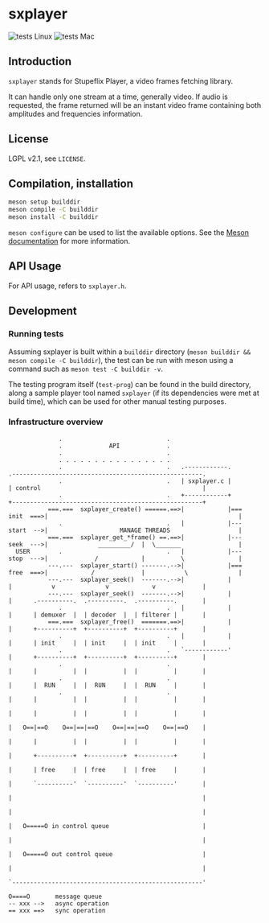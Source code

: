 # sxplayer

![tests Linux](https://github.com/stupeflix/sxplayer/workflows/tests%20Linux/badge.svg)
![tests Mac](https://github.com/stupeflix/sxplayer/workflows/tests%20Mac/badge.svg)

## Introduction

`sxplayer` stands for Stupeflix Player, a video frames fetching library.

It can handle only one stream at a time, generally video. If audio is
requested, the frame returned will be an instant video frame containing both
amplitudes and frequencies information.

## License

LGPL v2.1, see `LICENSE`.

## Compilation, installation

```sh
meson setup builddir
meson compile -C builddir
meson install -C builddir
```

`meson configure` can be used to list the available options. See the [Meson
documentation][meson-doc] for more information.

[meson-doc]: https://mesonbuild.com/Quick-guide.html#compiling-a-meson-project


## API Usage

For API usage, refers to `sxplayer.h`.


## Development

### Running tests

Assuming sxplayer is built within a `builddir` directory (`meson builddir &&
meson compile -C builddir`), the test can be run with meson using a command
such as `meson test -C builddir -v`.

The testing program itself (`test-prog`) can be found in the build directory,
along a sample player tool named `sxplayer` (if its dependencies were met at
build time), which can be used for other manual testing purposes.

### Infrastructure overview

```
              .                             .
              .             API             .
              .                             .
              . . . . . . . . . . . . . . . .
              .                             .   .------------.               .-----------------------------------------------------.
              .                             .   | sxplayer.c |               | control                                             |
              .                             .   +------------+               +-----------------------------------------------------+
           ===.===  sxplayer_create() ======.==>|            |===  init  ===>|                                                     |
              .                             .   |            |---  start  -->|                    MANAGE THREADS                   |
           ===.===  sxplayer_get_*frame() ==.==>|            |---  seek  --->|              _________/  |  \_______                |
  USER        .                             .   |            |---  stop  --->|             /            |          \               |
           ---.---  sxplayer_start() -------.-->|            |===  free  ===>|            /             |           \              |
           ---.---  sxplayer_seek()  -------.-->|            |               |           v              v            v             |
           ---.---  sxplayer_seek()  -------.-->|            |               |      .----------.  .----------.  .----------.       |
              .                             .   |            |               |      | demuxer  |  | decoder  |  | filterer |       |
           ===.===  sxplayer_free()  =======.==>|            |               |      +----------+  +----------+  +----------+       |
              .                             .   |            |               |      | init     |  | init     |  | init     |       |
              .                             .   `------------'               |      +----------+  +----------+  +----------+       |
              .                             .                                |      |          |  |          |  |          |       |
              .                             .                                |      |  RUN     |  |  RUN     |  |  RUN     |       |
              .                             .                                |      |          |  |          |  |          |       |
                                                                             |      |          |  |          |  |          |       |
                                                                             |   O==|==O    O==|==|==O    O==|==|==O    O==|==O    |
                                                                             |      |          |  |          |  |          |       |
                                                                             |      +----------+  +----------+  +----------+       |
                                                                             |      | free     |  | free     |  | free     |       |
                                                                             |      `----------'  `----------'  `----------'       |
                                                                             |                                                     |
                                                                             |                                                     |
                                                                             |   O=====O in control queue                          |
                                                                             |                                                     |
                                                                             |   O=====O out control queue                         |
                                                                             |                                                     |
                                                                             `-----------------------------------------------------'

O====O       message queue
-- xxx -->   async operation
== xxx ==>   sync operation
```
